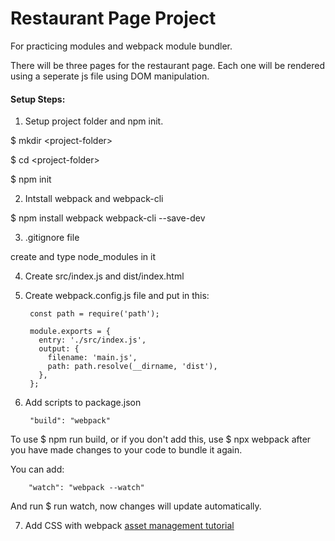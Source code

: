 # Restaurant Page Project

For practicing modules and webpack module bundler.

There will be three pages for the restaurant page. Each one will be rendered using a seperate js file using DOM manipulation.

#### Setup Steps:

1. Setup project folder and npm init.

  $ mkdir \<project-folder\>  

  $ cd \<project-folder\>

  $ npm init

2. Intstall webpack and webpack-cli

  $ npm install webpack webpack-cli --save-dev

3. .gitignore file

  create and type node_modules in it

4. Create src/index.js and dist/index.html

5. Create webpack.config.js file and put in this:

        const path = require('path');

        module.exports = {
          entry: './src/index.js',
          output: {
            filename: 'main.js',
            path: path.resolve(__dirname, 'dist'),
          },
        };

6. Add scripts to package.json

        "build": "webpack"

  To use $ npm run build, or if you don't add this, use $ npx webpack after you have made changes to your code to bundle it again.

  You can add:

        "watch": "webpack --watch"

  And run $ run watch, now changes will update automatically.

7. Add CSS with webpack [asset management tutorial](https://webpack.js.org/guides/asset-management/)
